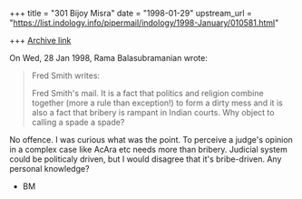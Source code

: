 +++
title = "301 Bijoy Misra"
date = "1998-01-29"
upstream_url = "https://list.indology.info/pipermail/indology/1998-January/010581.html"

+++
[Archive link](https://list.indology.info/pipermail/indology/1998-January/010581.html)

On Wed, 28 Jan 1998, Rama Balasubramanian wrote:

> Fred Smith writes:
>
> Fred Smith's mail. It is a fact that politics and religion combine
> together (more a rule than exception!) to form a dirty mess and it is
> also a fact that bribery is rampant in Indian courts. Why object to
> calling a spade a spade?
>

No offence.  I was curious what was the point.
To perceive a judge's opinion in a complex case like
AcAra etc needs more than bribery.  Judicial system
could be politicaly driven, but I would disagree
that it's bribe-driven.  Any personal knowledge?

- BM



